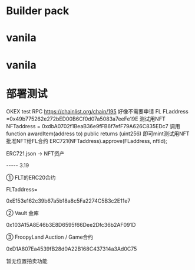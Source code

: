 # Builder pack

# vanila
# vanila


# 部署测试
 OKEX test
  RPC
   https://chainlist.org/chain/195
   好像不需要申请
  FL
   FLaddress =0x49b775262e272bED00B6Cf0d07a5083a7eeFe19E
  测试用NFT
   NFTaddress = 0xdbA0702f1BeaB36e9fFB6f7efF79A626C835EDc7
   调用     function awardItem(address to)
        public
        returns (uint256)
    即可mint测试用NFT
   批准NFT给FL合约
    ERC721(NFTaddress).approve(FLaddress, nftId);


ERC721.json -> NFT资产




----- 3.19

① FLT的ERC20合约

FLTaddress=

0xE153e162c39b67a5b18a8c5Fa2274C5B3c2E11e7

② Vault 金库

0x103A15A8E46b3E8D6595f66Dee2Dfc36b2AF091D

③ FroopyLand Auction / Game合约

0xD1A807Ea4539fB28d0A22B168C437314a3Ad0C75

暂无位置拍卖功能
